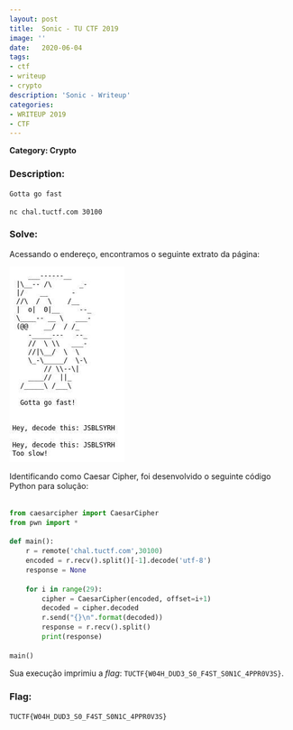 ```yaml
---
layout: post
title:  Sonic - TU CTF 2019
image: ''
date:   2020-06-04
tags:
- ctf
- writeup
- crypto
description: 'Sonic - Writeup'
categories:
- WRITEUP 2019
- CTF
---
```

**Category: Crypto**

### Description:
```
Gotta go fast

nc chal.tuctf.com 30100
```


### Solve:
Acessando o endereço, encontramos o seguinte extrato da página:

<img src="/assets/img/writeups/2019/TU CTF/Crypto/Sonic/image1.jpg">

Identificando como Caesar Cipher, foi desenvolvido o seguinte código Python para solução:

```python

from caesarcipher import CaesarCipher
from pwn import *

def main():
    r = remote('chal.tuctf.com',30100)
    encoded = r.recv().split()[-1].decode('utf-8')
    response = None
    
    for i in range(29):
        cipher = CaesarCipher(encoded, offset=i+1)
        decoded = cipher.decoded
        r.send("{}\n".format(decoded))
        response = r.recv().split()
        print(response)

main()
```

Sua execução imprimiu a *flag*: ```TUCTF{W04H_DUD3_S0_F4ST_S0N1C_4PPR0V3S}```.



### Flag: 
```TUCTF{W04H_DUD3_S0_F4ST_S0N1C_4PPR0V3S}```
